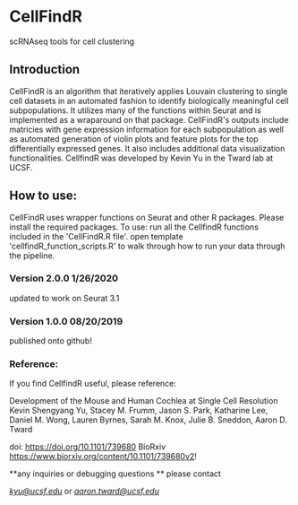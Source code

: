 # CellFindR
scRNAseq tools for cell clustering

## Introduction
CellFindR is an algorithm that iteratively applies Louvain clustering to single cell datasets in an automated fashion to identify biologically meaningful cell subpopulations.  It utilizes many of the functions within Seurat and is implemented as a wraparound on that package. CellFindR's outputs include matricies with gene expression information for each subpopulation as well as automated generation of violin plots and feature plots for the top differentially expressed genes.  It also includes additional data visualization functionalities.  CellfindR was developed by Kevin Yu in the Tward lab at UCSF.

## How to use:
CellFindR uses wrapper functions on Seurat and other R packages. Please install the required packages. 
To use:
run all the CellfindR functions included in the 'CellFindR.R file'. 
open template 'cellfindR_function_scripts.R' to walk through how to run your data through the pipeline. 

### Version 2.0.0 1/26/2020
updated to work on Seurat 3.1


### Version 1.0.0 08/20/2019
published onto github! 

### Reference:

If you find CellfindR useful, please reference:

Development of the Mouse and Human Cochlea at Single Cell Resolution
Kevin Shengyang Yu, Stacey M. Frumm, Jason S. Park, Katharine Lee, Daniel M. Wong, Lauren Byrnes, Sarah M. Knox, Julie B. Sneddon, Aaron D. Tward

doi: https://doi.org/10.1101/739680
BioRxiv https://www.biorxiv.org/content/10.1101/739680v2!
 

**any inquiries or debugging questions ** please contact

 *kyu@ucsf.edu* or
 *aaron.tward@ucsf.edu*
 
 
